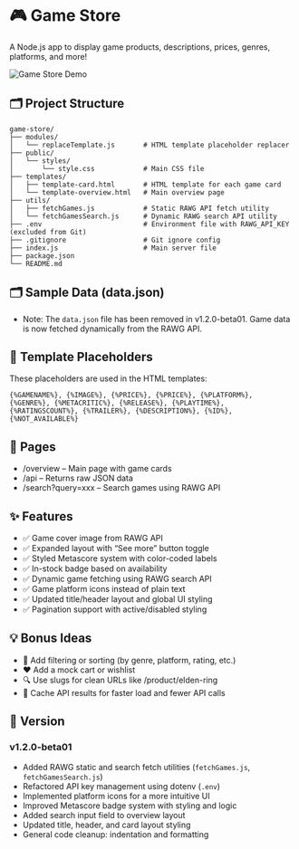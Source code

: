 # 🎮 Game Store

A Node.js app to display game products, descriptions, prices, genres, platforms, and more!

![Game Store Demo](./demo3.gif)

## 🗂 Project Structure

```
game-store/
├── modules/
│   └── replaceTemplate.js       # HTML template placeholder replacer
├── public/
│   └── styles/
│       └── style.css            # Main CSS file
├── templates/
│   ├── template-card.html       # HTML template for each game card
│   └── template-overview.html   # Main overview page
├── utils/
│   ├── fetchGames.js            # Static RAWG API fetch utility
│   └── fetchGamesSearch.js      # Dynamic RAWG search API utility
├── .env                         # Environment file with RAWG_API_KEY (excluded from Git)
├── .gitignore                   # Git ignore config
├── index.js                     # Main server file
├── package.json
└── README.md
```


## 🗂 Sample Data (data.json)
- Note: The `data.json` file has been removed in v1.2.0-beta01. Game data is now fetched dynamically from the RAWG API.

## 🧩 Template Placeholders

These placeholders are used in the HTML templates:

```{%GAMENAME%}, {%IMAGE%}, {%PRICE%}, {%PRICE%}, {%PLATFORM%}, {%GENRE%}, {%METACRITIC%}, {%RELEASE%}, {%PLAYTIME%}, {%RATINGSCOUNT%}, {%TRAILER%}, {%DESCRIPTION%}, {%ID%}, {%NOT_AVAILABLE%}```

## 🔀 Pages
- /overview – Main page with game cards
- /api – Returns raw JSON data
- /search?query=xxx – Search games using RAWG API

## ✨ Features

- ✅ Game cover image from RAWG API
- ✅ Expanded layout with “See more” button toggle
- ✅ Styled Metascore system with color-coded labels
- ✅ In-stock badge based on availability
- ✅ Dynamic game fetching using RAWG search API
- ✅ Game platform icons instead of plain text
- ✅ Updated title/header layout and global UI styling
- ✅ Pagination support with active/disabled styling


## 💡 Bonus Ideas
- 🔄 Add filtering or sorting (by genre, platform, rating, etc.)
-	❤️ Add a mock cart or wishlist
-	🔍 Use slugs for clean URLs like /product/elden-ring
-	💾 Cache API results for faster load and fewer API calls

## 🚀 Version

### v1.2.0-beta01
- Added RAWG static and search fetch utilities (`fetchGames.js`, `fetchGamesSearch.js`)
- Refactored API key management using dotenv (`.env`)
- Implemented platform icons for a more intuitive UI
- Improved Metascore badge system with styling and logic
- Added search input field to overview layout
- Updated title, header, and card layout styling
- General code cleanup: indentation and formatting
